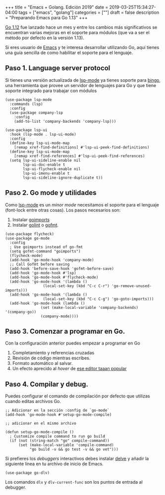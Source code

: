 +++
title = "Emacs + Golang. Edición 2019"
date = 2019-03-25T15:34:27-04:00
tags = ["emacs", "golang"]
categories = [""]
draft = false
description = "Preparando Emacs para Go 1.13"
+++

[Go 1.12](https://blog.golang.org/go1.12) fue lanzado hace un
mes y entre los cambios más significativos se encuentran varias mejoras
en el soporte para módulos (que va a ser el método por defecto en la
versión 1.13).

Si eres usuario de [Emacs](https://www.gnu.org/software/emacs) y te
interesa desarrollar utilizando Go, aquí tienes una guía sencilla de
como habilitar el soporte para el lenguaje.


## Paso 1. Language server protocol

Si tienes una versión actualizada de
[lsp-mode](https://github.com/emacs-lsp/lsp-mode) ya tienes soporte
para [bingo](https://github.com/saibing/bingo), una herramienta que
provee un servidor de lenguajes para Go y que tiene soporte integrado
para trabajar con módulos


```elisp
(use-package lsp-mode
  :commands (lsp)
  :config
  (use-package company-lsp
    :config
    (add-to-list 'company-backends 'company-lsp)))

(use-package lsp-ui
  :hook (lsp-mode . lsp-ui-mode)
  :config
  (define-key lsp-ui-mode-map
	[remap xref-find-definitions] #'lsp-ui-peek-find-definitions)
  (define-key lsp-ui-mode-map
	[remap xref-find-references] #'lsp-ui-peek-find-references)
  (setq lsp-ui-sideline-enable nil
        lsp-ui-doc-enable t
        lsp-ui-flycheck-enable nil
        lsp-ui-imenu-enable t
		lsp-ui-sideline-ignore-duplicate t))
```

## Paso 2. Go mode y utilidades

Como [lsp-mode](https://github.com/emacs-lsp/lsp-mode) es un *minor mode* necesitamos
el soporte para el lenguaje (font-lock entre otras cosas). Los pasos necesarios son:

 1. Instalar [goimports](golang.org/x/tools/cmd/goimports)
 2. Instalar [golint](https://github.com/golang/lint) o
    [gofmt](https://golang.org/cmd/gofmt/).


```elisp
(use-package flycheck)
(use-package go-mode
  :config
  ; Use goimports instead of go-fmt
  (setq gofmt-command "goimports")
  (flycheck-mode)
  (add-hook 'go-mode-hook 'company-mode)
  ;; Call Gofmt before saving
  (add-hook 'before-save-hook 'gofmt-before-save)
  (add-hook 'go-mode-hook #'lsp)
  (add-hook 'go-mode-hook #'flycheck-mode)
  (add-hook 'go-mode-hook '(lambda ()
			     (local-set-key (kbd "C-c C-r") 'go-remove-unused-imports)))
  (add-hook 'go-mode-hook '(lambda ()
			     (local-set-key (kbd "C-c C-g") 'go-goto-imports)))
  (add-hook 'go-mode-hook (lambda ()
			    (set (make-local-variable 'company-backends) '(company-go))
			    (company-mode))))
```

## Paso 3. Comenzar a programar en Go.

Con la configuración anterior puedes empezar a programar en Go

1. Completamiento y referencias cruzadas
2. Revisión de código mientras escribes.
3. Formato automático al salvar.
4. Un efecto aprecido al *hover* de [ese editor taaan popular](https://code.visualstudio.com/)


## Paso 4. Compilar y debug.

Puedes configurar el comando de compilación por defecto que utilizas
cuando editas archivos Go.

```elisp
;; Adicionar en la sección :config de `go-mode`
(add-hook 'go-mode-hook #'setup-go-mode-compile)

;; adicionar en el mismo archivo

(defun setup-go-mode-compile ()
  ; Customize compile command to run go build
  (if (not (string-match "go" compile-command))
      (set (make-local-variable 'compile-command)
           "go build -v && go test -v && go vet")))
```

Si prefieres los *debuggers* interactivos debes instalar
[delve](https://github.com/go-delve/delve) y añadir la siguiente línea
en tu archivo de inicio de Emacs.

```elisp
(use-package go-dlv)
```

Los comandos `dlv` y `dlv-current-func` son los puntos de entrada al debugger.
